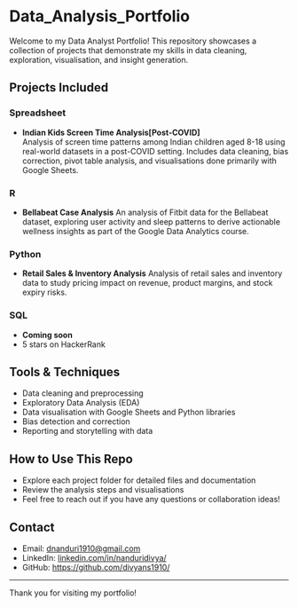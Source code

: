 # Data_Analysis_Portfolio

Welcome to my Data Analyst Portfolio! This repository showcases a collection of projects that demonstrate my skills in data cleaning, exploration, visualisation, and insight generation.

## Projects Included

### Spreadsheet 
- **Indian Kids Screen Time Analysis[Post-COVID]**  
  Analysis of screen time patterns among Indian children aged 8-18 using real-world datasets in a post-COVID setting. Includes data cleaning, bias correction, pivot table analysis, and visualisations done primarily with Google Sheets.

### R
- **Bellabeat Case Analysis**
  An analysis of Fitbit data for the Bellabeat dataset, exploring user activity and sleep patterns to derive actionable wellness insights as part of the Google Data Analytics course.

### Python 
- **Retail Sales & Inventory Analysis** 
Analysis of retail sales and inventory data to study pricing impact on revenue, product margins, and stock expiry risks.

 ### SQL
 - **Coming soon**
 - 5 stars on HackerRank

## Tools & Techniques

- Data cleaning and preprocessing  
- Exploratory Data Analysis (EDA)  
- Data visualisation with Google Sheets and Python libraries  
- Bias detection and correction  
- Reporting and storytelling with data

## How to Use This Repo

- Explore each project folder for detailed files and documentation  
- Review the analysis steps and visualisations  
- Feel free to reach out if you have any questions or collaboration ideas!

## Contact

- Email: dnanduri1910@gmail.com  
- LinkedIn: [linkedin.com/in/nanduridivya/](linkedin.com/in/nanduridivya/) 
- GitHub: https://github.com/divyans1910/

---

Thank you for visiting my portfolio!

